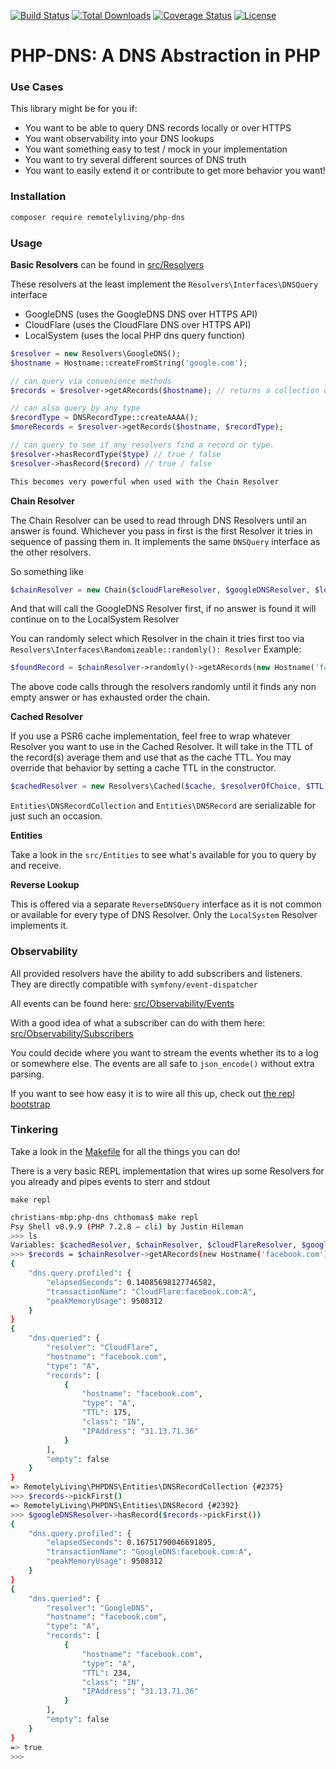 [![Build Status](https://travis-ci.org/remotelyliving/php-dns.svg?branch=master)](https://travis-ci.org/remotelyliving/php-dns)
[![Total Downloads](https://poser.pugx.org/remotelyliving/php-dns/downloads)](https://packagist.org/packages/remotelyliving/php-dns)
[![Coverage Status](https://coveralls.io/repos/github/remotelyliving/php-dns/badge.svg?branch=master)](https://coveralls.io/github/remotelyliving/php-dns?branch=master) 
[![License](https://poser.pugx.org/remotelyliving/php-dns/license)](https://packagist.org/packages/remotelyliving/php-dns)

# PHP-DNS: A DNS Abstraction in PHP

### Use Cases

This library might be for you if:

- You want to be able to query DNS records locally or over HTTPS
- You want observability into your DNS lookups
- You want something easy to test / mock in your implementation
- You want to try several different sources of DNS truth
- You want to easily extend it or contribute to get more behavior you want!

### Installation

```sh
composer require remotelyliving/php-dns
```

### Usage

**Basic Resolvers** can be found in [src/Resolvers](https://github.com/remotelyliving/php-dns/tree/master/src/Resolvers)

These resolvers at the least implement the `Resolvers\Interfaces\DNSQuery` interface

- GoogleDNS (uses the GoogleDNS DNS over HTTPS API)
- CloudFlare (uses the CloudFlare DNS over HTTPS API)
- LocalSystem (uses the local PHP dns query function)

```php
$resolver = new Resolvers\GoogleDNS();
$hostname = Hostname::createFromString('google.com');

// can query via convenience methods
$records = $resolver->getARecords($hostname); // returns a collection of DNSRecords

// can also query by any type
$recordType = DNSRecordType::createAAAA();
$moreRecords = $resolver->getRecords($hostname, $recordType);

// can query to see if any resolvers find a record or type.
$resolver->hasRecordType($type) // true / false
$resolver->hasRecord($record) // true / false

This becomes very powerful when used with the Chain Resolver

```

**Chain Resolver**

The Chain Resolver can be used to read through DNS Resolvers until an answer is found.
Whichever you pass in first is the first Resolver it tries in sequence of passing them in.
It implements the same `DNSQuery` interface as the other resolvers.

So something like 

```php
$chainResolver = new Chain($cloudFlareResolver, $googleDNSResolver, $localDNSResolver);
```

And that will call the GoogleDNS Resolver first, if no answer is found it will continue on to the LocalSystem Resolver

You can randomly select which Resolver in the chain it tries first too via `Resolvers\Interfaces\Randomizeable::randomly(): Resolver`
Example:

```php
$foundRecord = $chainResolver->randomly()->getARecords(new Hostname('facebook.com'))->pickFirst();
```

The above code calls through the resolvers randomly until it finds any non empty answer or has exhausted order the chain.

**Cached Resolver**

If you use a PSR6 cache implementation, feel free to wrap whatever Resolver you want to use in the Cached Resolver.
It will take in the TTL of the record(s) average them and use that as the cache TTL.
You may override that behavior by setting a cache TTL in the constructor.

```php
$cachedResolver = new Resolvers\Cached($cache, $resolverOfChoice, $TTL);
```

`Entities\DNSRecordCollection` and `Entities\DNSRecord` are serializable for just such an occasion.

**Entities**

Take a look in the `src/Entities` to see what's available for you to query by and receive.

**Reverse Lookup**

This is offered via a separate `ReverseDNSQuery` interface as it is not common or available for every type of DNS Resolver.
Only the `LocalSystem` Resolver implements it.

### Observability

All provided resolvers have the ability to add subscribers and listeners. They are directly compatible with `symfony/event-dispatcher`

All events can be found here: [src/Observability/Events](https://github.com/remotelyliving/php-dns/tree/master/src/Observability/Events)

With a good idea of what a subscriber can do with them here: [src/Observability/Subscribers](https://github.com/remotelyliving/php-dns/tree/master/src/Observability/Subscribers)

You could decide where you want to stream the events whether its to a log or somewhere else. The events are all safe to `json_encode()` without extra parsing.

If you want to see how easy it is to wire all this up, check out [the repl bootstrap](https://github.com/remotelyliving/php-dns/tree/master/bootstrap/repl.php)

### Tinkering

Take a look in the [Makefile](https://github.com/remotelyliving/php-dns/blob/master/Makefile) for all the things you can do!

There is a very basic REPL implementation that wires up some Resolvers for you already and pipes events to sterr and stdout

`make repl`

```sh
christians-mbp:php-dns chthomas$ make repl
Psy Shell v0.9.9 (PHP 7.2.8 — cli) by Justin Hileman
>>> ls
Variables: $cachedResolver, $chainResolver, $cloudFlareResolver, $googleDNSResolver, $IOSubscriber, $localSystemResolver, $stdErr, $stdOut
>>> $records = $chainResolver->getARecords(new Hostname('facebook.com'))
{
    "dns.query.profiled": {
        "elapsedSeconds": 0.14085698127746582,
        "transactionName": "CloudFlare:facebook.com:A",
        "peakMemoryUsage": 9508312
    }
}
{
    "dns.queried": {
        "resolver": "CloudFlare",
        "hostname": "facebook.com",
        "type": "A",
        "records": [
            {
                "hostname": "facebook.com",
                "type": "A",
                "TTL": 175,
                "class": "IN",
                "IPAddress": "31.13.71.36"
            }
        ],
        "empty": false
    }
}
=> RemotelyLiving\PHPDNS\Entities\DNSRecordCollection {#2375}
>>> $records->pickFirst()
=> RemotelyLiving\PHPDNS\Entities\DNSRecord {#2392}
>>> $googleDNSResolver->hasRecord($records->pickFirst())
{
    "dns.query.profiled": {
        "elapsedSeconds": 0.16751790046691895,
        "transactionName": "GoogleDNS:facebook.com:A",
        "peakMemoryUsage": 9508312
    }
}
{
    "dns.queried": {
        "resolver": "GoogleDNS",
        "hostname": "facebook.com",
        "type": "A",
        "records": [
            {
                "hostname": "facebook.com",
                "type": "A",
                "TTL": 234,
                "class": "IN",
                "IPAddress": "31.13.71.36"
            }
        ],
        "empty": false
    }
}
=> true
>>> 
```